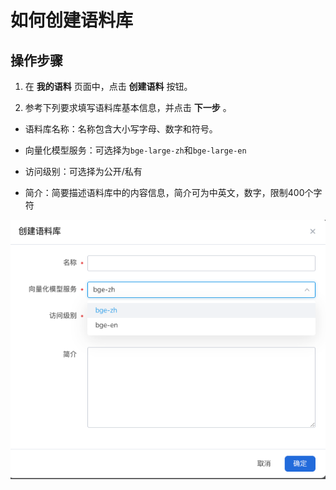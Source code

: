 # 如何创建语料库

## 操作步骤
1. 在 **我的语料** 页面中，点击 **创建语料** 按钮。

2. 参考下列要求填写语料库基本信息，并点击 **下一步** 。

* 语料库名称：名称包含大小写字母、数字和符号。

* 向量化模型服务：可选择为`bge-large-zh`和`bge-large-en`

* 访问级别：可选择为公开/私有

* 简介：简要描述语料库中的内容信息，简介可为中英文，数字，限制400个字符

![创建语料库](./images/create-corpus.png)


